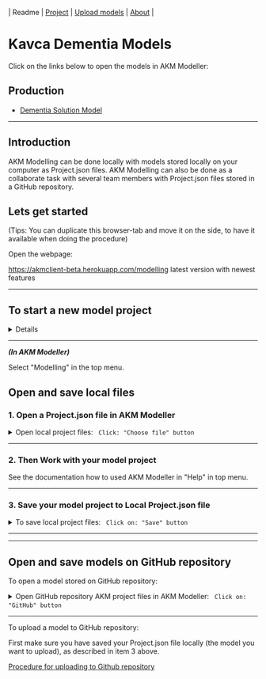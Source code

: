 | Readme | [Project](https://github.com/orgs/Kavca/projects/3) | [Upload models](UploadModels.md) | [About](about.md) | 

#  Kavca Dementia Models

Click on the links below to open the models in AKM Modeller:

## Production 

- [Dementia Solution Model](https://akmmclient-main.vercel.app/project?org=kavca&repo=akm-dementia-models&path=models&file=Dementia%20Treatment%20Model.json&branch=main)

---

## Introduction

AKM Modelling can be done locally with models stored locally on your computer as Project.json files.
AKM Modelling can also be done as a collaborate task with several team members with Project.json files stored in a GitHub repository.

## Lets get started

(Tips: You can duplicate this browser-tab and move it on the side, to have it available when doing the procedure)

Open the webpage:  

<https://akmclient-beta.herokuapp.com/modelling> latest version with newest features

---

## To start a new model project

<details>

Click on the GitHub button in the top menu to open the GitHub download dialog.

Fill in the dialog:

RepoOwner: "Kavca"
Repository: "kavca-akm-models"
Path: "startmodels"

Clik the "LIST MODELS" button to list the models in the repository.
Select one of the start models and click "DONE"

To rename the project, model and modelview, select the "_ADMIN_MODEL in the model dropdown menu.

- Change the name of the project object to your project name.
- Change the name of the Model object to your model name.
- Change the name of the Modelview object to your modelview name, i.e. "01-Main".

Right click the background and select "Update Project from AdminModel.

Click refresh (Blue text in the top right corner)

Now you can start modeling.

</details>

---  

***(In AKM Modeller)***

Select "Modelling" in the top menu.

## Open and save local files

### 1. Open a Project.json file in AKM Modeller

<details><summary markdown="span">Open local project files: <code> Click: "Choose file" button</code></summary>

Click on: Project files: "Choose file" button and select the project file you want to load (.json file).

![alt text](./img/ChooseFile.png)

The selected file will be loaded in the AKM Modeller.

</details>

---

### 2. Then Work with your model project

See the documentation how to used AKM Modeller in "Help" in top menu.

---

### 3. Save your model project to Local Project.json file

<details><summary markdown="span">To save local project files: <code> Click on: "Save" button</code></summary>

To save the current project.json file Click on the "Save" button.

The file will by default be saved in Download folder as a "Projectname".json file.

</details>

---
---

## Open and save models on GitHub repository

To open a model stored on GitHub repository:

<details><summary markdown="span">Open GitHub repository AKM project files in AKM Modeller: <code> Click on: "GitHub" button</code></summary>
..

Click on "GitHub" button to open the dialog for GitHub repository and fill in the required fields.

- Repository URL:  <https://api.github.com/users/UserName/repos/>

then click on: "LIST MODELS" button and then select a model in the "Select Model" dropdown list.

(The list is from the **main** branch of the repository.)

The model will be loaded in AKM Modeller.

Click on "X" button in the top right corner to close the GitHub repository select dialog.

---

</details>

---

To upload a model to GitHub repository:

First make sure you have saved your Project.json file locally (the model you want to upload), as described in item 3 above.


[Procedure for uploading to Github repository](UploadModels.md)

